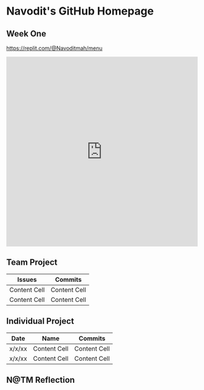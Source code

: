 # Navodit's GitHub Homepage


## Week One

https://replit.com/@Navoditmah/menu

<iframe frameborder="0" width="100%" height="500px" src="https://replit.com/@Navoditmah/menu-embed?embed=true"></iframe>









## Team Project 

| Issues  |  Commits |
| ------------- | ------------- |
| Content Cell  | Content Cell  |
| Content Cell  | Content Cell  |


## Individual Project

Date | Name  |  Commits | 
|-----| ------------- | ------------- |
|x/x/xx| Content Cell  | Content Cell  |
|x/x/xx| Content Cell  | Content Cell  |


## N@TM Reflection
